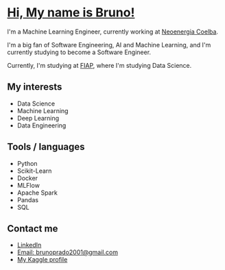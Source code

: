 # [Hi, My name is Bruno!](https://brcprado.com.br/)

I'm a Machine Learning Engineer, currently working at [Neoenergia Coelba](https://www.neoenergia.com/web/bahia).

I'm a big fan of Software Engineering, AI and Machine Learning, and I'm currently studying to become a Software Engineer.

Currently, I'm studying at [FIAP](https://www.fiap.com.br), where I'm studying Data Science.
  
  
## My interests
- Data Science
- Machine Learning
- Deep Learning
- Data Engineering


## Tools / languages

- Python
- Scikit-Learn
- Docker
- MLFlow
- Apache Spark
- Pandas
- SQL

<!-- logo of the tools i use -->


## Contact me

- [LinkedIn](https://www.linkedin.com/in/bruno-prado-7b5b6b1a3/)
- [Email: brunoprado2001@gmail.com](mailto:brunopradocode@gmail.com)
- [My Kaggle profile](https://www.kaggle.com/brunocprado)


